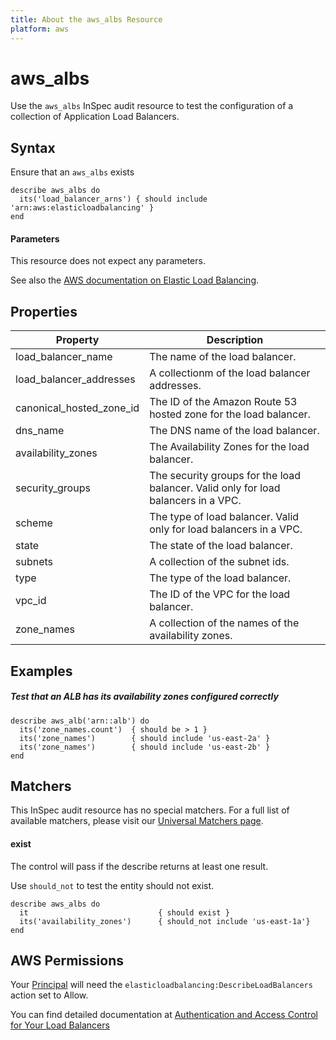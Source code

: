 ```yaml
---
title: About the aws_albs Resource
platform: aws
---
```


# aws\_albs

Use the `aws_albs` InSpec audit resource to test the configuration of a collection of Application Load Balancers.

## Syntax

Ensure that an `aws_albs` exists

    describe aws_albs do
      its('load_balancer_arns') { should include 'arn:aws:elasticloadbalancing' }
    end

#### Parameters

This resource does not expect any parameters.

See also the [AWS documentation on Elastic Load Balancing](https://docs.aws.amazon.com/elasticloadbalancing/latest/APIReference).

## Properties

|Property                    | Description|
| ---                        | --- |
|load\_balancer\_name        | The name of the load balancer. |
|load\_balancer\_addresses   | A collectionm of the load balancer addresses. |
|canonical\_hosted\_zone\_id | The ID of the Amazon Route 53 hosted zone for the load balancer. |
|dns\_name                   | The DNS name of the load balancer. |
|availability\_zones         | The Availability Zones for the load balancer. |
|security\_groups            | The security groups for the load balancer. Valid only for load balancers in a VPC. |
|scheme                      | The type of load balancer. Valid only for load balancers in a VPC. |
|state                       | The state of the load balancer. |
|subnets                     | A collection of the subnet ids. |
|type                        | The type of the load balancer. |
|vpc\_id                     | The ID of the VPC for the load balancer. |
|zone\_names                 | A collection of the names of the availability zones. |

## Examples

##### Test that an ALB has its availability zones configured correctly
    describe aws_alb('arn::alb') do
      its('zone_names.count')  { should be > 1 }
      its('zone_names')        { should include 'us-east-2a' }
      its('zone_names')        { should include 'us-east-2b' }
    end

## Matchers

This InSpec audit resource has no special matchers. For a full list of available matchers, please visit our [Universal Matchers page](https://www.inspec.io/docs/reference/matchers/).

#### exist

The control will pass if the describe returns at least one result.

Use `should_not` to test the entity should not exist.

    describe aws_albs do
      it                             { should exist }
      its('availability_zones')      { should_not include 'us-east-1a'}
    end

## AWS Permissions

Your [Principal](https://docs.aws.amazon.com/IAM/latest/UserGuide/intro-structure.html#intro-structure-principal) will need the `elasticloadbalancing:DescribeLoadBalancers` action set to Allow.

You can find detailed documentation at [Authentication and Access Control for Your Load Balancers](https://docs.aws.amazon.com/elasticloadbalancing/latest/userguide/load-balancer-authentication-access-control.html)
